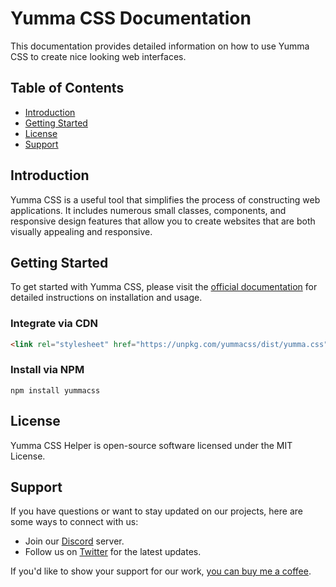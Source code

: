 # Yumma CSS Documentation

This documentation provides detailed information on how to use Yumma CSS to create nice looking web interfaces.

## Table of Contents

- [Introduction](#introduction)
- [Getting Started](#getting-started)
- [License](#license)
- [Support](#support)

## Introduction

Yumma CSS is a useful tool that simplifies the process of constructing web applications. It includes numerous small classes, components, and responsive design features that allow you to create websites that are both visually appealing and responsive.

## Getting Started

To get started with Yumma CSS, please visit the [official documentation](https://yummacss.netlify.app/) for detailed instructions on installation and usage.

### Integrate via CDN
```html
<link rel="stylesheet" href="https://unpkg.com/yummacss/dist/yumma.css" crossorigin="anonymous">
```

### Install via NPM
```
npm install yummacss
```

## License

Yumma CSS Helper is open-source software licensed under the MIT License.

## Support

If you have questions or want to stay updated on our projects, here are some ways to connect with us:

- Join our [Discord](https://discord.gg/CGw5vyqmQ6) server.
- Follow us on [Twitter](https://twitter.com/yummacss) for the latest updates.

If you'd like to show your support for our work, [you can buy me a coffee](https://www.buymeacoffee.com/rrenildoo).